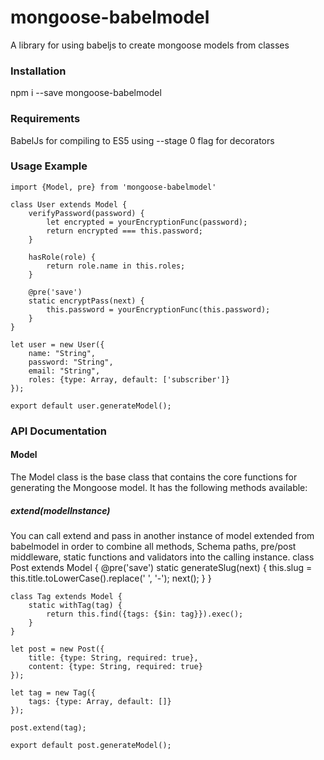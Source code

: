 # mongoose-babelmodel
A library for using babeljs to create mongoose models from classes

### Installation
npm i --save mongoose-babelmodel

### Requirements
BabelJs for compiling to ES5 using --stage 0 flag for decorators

### Usage Example
    import {Model, pre} from 'mongoose-babelmodel'
    
    class User extends Model {
        verifyPassword(password) {
            let encrypted = yourEncryptionFunc(password);
            return encrypted === this.password;
        }
        
        hasRole(role) {
            return role.name in this.roles;
        }
        
        @pre('save')
        static encryptPass(next) {
            this.password = yourEncryptionFunc(this.password);
        }
    }
    
    let user = new User({
        name: "String",
        password: "String",
        email: "String",
        roles: {type: Array, default: ['subscriber']}
    });
    
    export default user.generateModel();
    
### API Documentation
#### Model
The Model class is the base class that contains the core functions for generating the Mongoose model. It has the 
following methods available:

##### extend(modelInstance)
You can call extend and pass in another instance of model extended from babelmodel in order to combine all methods,
Schema paths, pre/post middleware, static functions and validators into the calling instance. 
    class Post extends Model {
        @pre('save')
        static generateSlug(next) {
            this.slug = this.title.toLowerCase().replace(' ', '-');
            next();
        }
    }
    
    class Tag extends Model {
        static withTag(tag) {
            return this.find({tags: {$in: tag}}).exec();
        }
    }
    
    let post = new Post({
        title: {type: String, required: true},
        content: {type: String, required: true}
    });
    
    let tag = new Tag({
        tags: {type: Array, default: []}
    });
    
    post.extend(tag);
    
    export default post.generateModel();

    
    